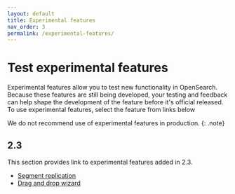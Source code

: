 ```yaml
---
layout: default
title: Experimental features
nav_order: 3
permalink: /experimental-features/
---
```


# Test experimental features

Experimental features allow you to test new functionality in OpenSearch. Because these features are still being developed, your testing and feedback can help shape the development of the feature before it's official released. To use experimental features, select the feature from links below

We do not recommend use of experimental features in production.
{: .note}

## 2.3

This section provides link to experimental features added in 2.3.

- [Segment replication]({{site.url}}{{site.baseurl}}/opensearch/segment-replication/)
- [Drag and drop wizard]({{site.url}}{{site.baseurl}}/dashboards/drag-drop-wizard/)